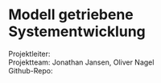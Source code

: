 # **Modell getriebene Systementwicklung**

Projektleiter:  
Projektteam: Jonathan Jansen, Oliver Nagel  
Github-Repo:
